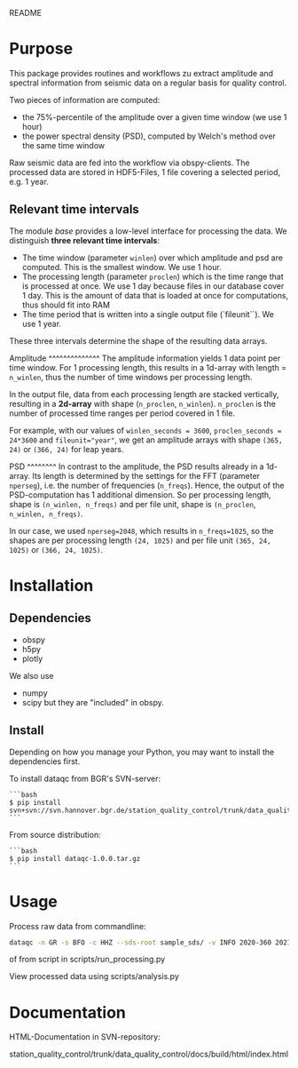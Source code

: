 README

Purpose
===============
This package provides routines and workflows zu extract
amplitude and spectral information from seismic data
on a regular basis for quality control.

Two pieces of information are computed:
- the 75%-percentile of the amplitude over a given time window 
  (we use 1 hour)
- the power spectral density (PSD), computed by Welch's method
  over the same time window

Raw seismic data are fed into the workflow via obspy-clients.
The processed data are stored in HDF5-Files, 1 file covering
a selected period, e.g. 1 year.


Relevant time intervals
--------------------------
The module *base* provides a low-level interface for processing
the data.
We distinguish **three relevant time intervals**:
- The time window (parameter ``winlen``) over which amplitude 
  and psd are computed. This is the smallest window. We use 1 hour.
- The processing length (parameter ``proclen``) which is the
  time range that is processed at once. We use 1 day because files
  in our database cover 1 day. This is the amount of data
  that is loaded at once for computations, thus should fit into RAM
- The time period that is written into a single output file
  (`fileunit``). We use 1 year.

These three intervals determine the shape of the resulting
data arrays.

Amplitude
^^^^^^^^^^^^^^
The amplitude information yields 1 data point per time window.
For 1 processing length, this results in a 1d-array with length
= ``n_winlen``, thus the number of time windows per processing
length.

In the output file, data from each processing length are stacked
vertically, resulting in a **2d-array** with 
shape (``n_proclen``, ``n_winlen``). ``n_proclen`` is the number
of processed time ranges per period covered in 1 file.

For example, with our values of ``winlen_seconds = 3600``,
``proclen_seconds = 24*3600`` and ``fileunit="year"``, we
get an amplitude arrays with shape ``(365, 24)`` or ``(366, 24)``
for leap years.

PSD
^^^^^^^^
In contrast to the amplitude, the PSD results already in a 1d-array.
Its length is determined by the settings for the FFT 
(parameter ``nperseg``), i.e. the number of frequencies (``n_freqs``).
Hence, the output of the PSD-computation has 1 additional dimension.
So per processing length, shape is ``(n_winlen, n_freqs)`` and per
file unit, shape is ``(n_proclen``, ``n_winlen, n_freqs)``.

In our case, we used ``nperseg=2048``, which results in 
``n_freqs=1025``, so the shapes are per processing length 
``(24, 1025)`` and per file unit ``(365, 24, 1025)`` or 
``(366, 24, 1025)``.




Installation
=====================
Dependencies
-------------
- obspy
- h5py
- plotly

We also use 
- numpy
- scipy
but they are "included" in obspy.


Install
--------
Depending on how you manage your Python, you may want to install the 
dependencies first.

To install dataqc from BGR's SVN-server:

    ```bash
    $ pip install svn+svn://svn.hannover.bgr.de/station_quality_control/trunk/data_quality_control#egg=dataqc
    ```

From source distribution:

    ```bash
    $ pip install dataqc-1.0.0.tar.gz
    ```

Usage
============
Process raw data from commandline:

```bash
dataqc -n GR -s BFO -c HHZ --sds-root sample_sds/ -v INFO 2020-360 2021-005 tmp_data/
```
of from script in scripts/run_processing.py

View processed data using scripts/analysis.py


Documentation
=================
HTML-Documentation in SVN-repository:

station_quality_control/trunk/data_quality_control/docs/build/html/index.html



